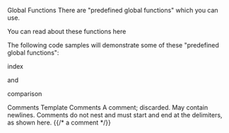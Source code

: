 Global Functions
There are "predefined global functions" which you can use.

You can read about these functions here

The following code samples will demonstrate some of these "predefined global functions":

index

and

comparison

Comments
Template Comments
A comment; discarded. May contain newlines. Comments do not nest and must start and end at the delimiters, as shown here.
{{/* a comment */}}